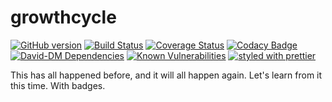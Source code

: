 # growthcycle

[![GitHub version](https://badge.fury.io/gh/juniorbird%2Fgrowthcycle.svg)](https://badge.fury.io/gh/juniorbird%2Fgrowthcycle)
[![Build Status](https://travis-ci.org/juniorbird/growthcycle.svg?branch=master)](https://travis-ci.org/juniorbird/growthcycle)
[![Coverage Status](https://coveralls.io/repos/github/team-jwt/pleated-slacks/badge.svg?branch=master)](https://coveralls.io/github/team-jwt/pleated-slacks?branch=master)
[![Codacy Badge](https://api.codacy.com/project/badge/Grade/b42225eff69b498f9797f2062f7fe39b)](https://www.codacy.com/app/wade_2/growthcycle?utm_source=github.com&amp;utm_medium=referral&amp;utm_content=juniorbird/growthcycle&amp;utm_campaign=Badge_Grade)
[![David-DM Dependencies](https://david-dm.org/juniorbird/growthcycle.svg)](https://david-dm.org/juniorbird/growthcycle)
[![Known Vulnerabilities](https://snyk.io/test/github/juniorbird/growthcycle/badge.svg)](https://snyk.io/test/github/juniorbird/growthcycle)
[![styled with prettier](https://img.shields.io/badge/styled_with-prettier-ff69b4.svg)](https://github.com/prettier/prettier)

This has all happened before, and it will all happen again. Let's learn from it this time. With badges.
